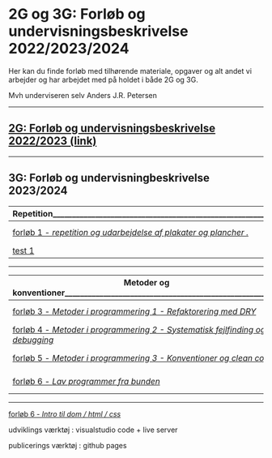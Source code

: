 # 2G og 3G: Forløb og undervisningsbeskrivelse 2022/2023/2024

Her kan du finde forløb med tilhørende materiale, opgaver og alt andet vi arbejder og har arbejdet med på holdet i både 2G og 3G.

Mvh underviseren selv Anders J.R. Petersen

---

## [2G: Forløb og undervisningsbeskrivelse 2022/2023 (link)](forlob_2i2/README_2i2.md)    

---
## 3G: Forløb og undervisningbeskrivelse 2023/2024

| Repetition________________________________________________________________________ | Varighed      |
| -----------                                                                                               | -----------   |
| [forløb 1 - *repetition og udarbejdelse af plakater og plancher              .*](forlob1_repetition/forlob1_rep.md)      | 4 moduler     |
| [test 1]()                                                                                                | 1 modul       |


---

|Metoder og konventioner________________________________________________________ | Varighed      |
| -----------                                                                       | -----------   |
| [forløb 3 - *Metoder i programmering 1 - Refaktorering med DRY*]()                | 2 moduler     |
| [forløb 4 - *Metoder i programmering 2 - Systematisk fejlfinding og debugging*]() | 2 moduler     |
| [forløb 5 - *Metoder i programmering 3 - Konventioner og clean code*]()           | 2 moduler     |
| [forløb 6 - *Lav programmer fra bunden*]()                                        | 6 moduler     |

---

[forløb 6 - *Intro til dom / html / css*]()



udviklings værktøj : visualstudio code + live server

publicerings værktøj : github pages


